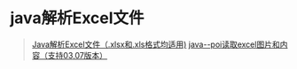 # java解析Excel文件
> [Java解析Excel文件（.xlsx和.xls格式均适用)](https://static.app.yinxiang.com/embedded-web/profile/#/join?guid=2b2fbbf2-5b69-4ea5-99a3-000133921b12&channel=copylink&shardId=s4&ownerId=16231291)
> [java--poi读取excel图片和内容（支持03,07版本）](https://static.app.yinxiang.com/embedded-web/profile/#/join?guid=ffd92015-a0c6-4a38-96a8-9679250d8a1c&channel=copylink&shardId=s4&ownerId=16231291)